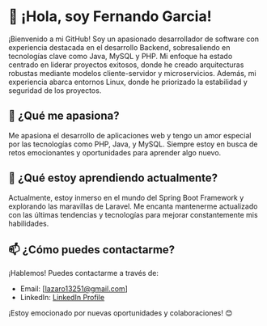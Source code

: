 # 👋 ¡Hola, soy Fernando Garcia!

¡Bienvenido a mi GitHub! Soy un apasionado desarrollador de software con experiencia destacada en el desarrollo Backend, sobresaliendo en tecnologías clave como Java, MySQL y PHP. Mi enfoque ha estado centrado en liderar proyectos exitosos, donde he creado arquitecturas robustas mediante modelos cliente-servidor y microservicios. Además, mi experiencia abarca entornos Linux, donde he priorizado la estabilidad y seguridad de los proyectos.

## 👀 ¿Qué me apasiona?

Me apasiona el desarrollo de aplicaciones web y tengo un amor especial por las tecnologías como PHP, Java, y MySQL. Siempre estoy en busca de retos emocionantes y oportunidades para aprender algo nuevo.

## 🌱 ¿Qué estoy aprendiendo actualmente?

Actualmente, estoy inmerso en el mundo del Spring Boot Framework y explorando las maravillas de Laravel. Me encanta mantenerme actualizado con las últimas tendencias y tecnologías para mejorar constantemente mis habilidades.

 ## 📫 ¿Cómo puedes contactarme?

¡Hablemos! Puedes contactarme a través de:

- Email: [lazaro13251@gmail.com]
- LinkedIn: [LinkedIn Profile](https://www.linkedin.com/in/fernando-garc%C3%ADa-lazaro-0b40a4181)

¡Estoy emocionado por nuevas oportunidades y colaboraciones! 😊

